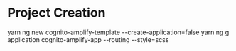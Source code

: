 # Project Creation
yarn ng new cognito-amplify-template --create-application=false
yarn ng g application cognito-amplify-app --routing --style=scss